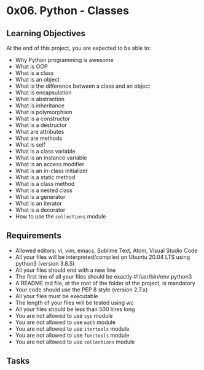 
# 0x06. Python - Classes
## Learning Objectives
At the end of this project, you are expected to be able to:
* Why Python programming is awesome
* What is OOP
* What is a class
* What is an object
* What is the difference between a class and an object
* What is encapsulation
* What is abstraction
* What is inheritance
* What is polymorphism
* What is a constructor
* What is a destructor
* What are attributes
* What are methods
* What is self
* What is a class variable
* What is an instance variable
* What is an access modifier
* What is an in-class initializer
* What is a static method
* What is a class method
* What is a nested class
* What is a generator
* What is an iterator
* What is a decorator
* How to use the `collections` module
## Requirements
* Allowed editors: vi, vim, emacs, Sublime Text, Atom, Visual Studio Code
* All your files will be interpreted/compiled on Ubuntu 20.04 LTS using python3 (version 3.8.5)
* All your files should end with a new line
* The first line of all your files should be exactly #!/usr/bin/env python3
* A README.md file, at the root of the folder of the project, is mandatory
* Your code should use the PEP 8 style (version 2.7.x)
* All your files must be executable
* The length of your files will be tested using wc
* All your files should be less than 500 lines long
* You are not allowed to use `sys` module
* You are not allowed to use `math` module
* You are not allowed to use `itertools` module
* You are not allowed to use `functools` module
* You are not allowed to use `collections` module
## Tasks
